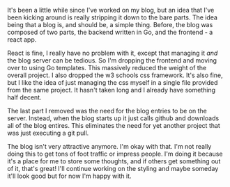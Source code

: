 <!--META--
author: Sean K Smith
created: 2021-04-25T18:00:00Z
edited: 2019-04-27T18:00:00Z
title: A Minimal Blog
subtitle: Keeping things simple
tags:
  - blog
  - server
  - go
  - golang
--END-->

It's been a little while since I've worked on my blog, but an idea that I've been kicking around is really 
stripping it down to the bare parts. The idea being that a blog is, and should be, a simple thing. Before,
the blog was composed of two parts, the backend written in Go, and the frontend - a react app. 

React is fine, I really have no problem with it, except that managing it *and* the blog server can be tedious. 
So I'm dropping the frontend and moving over to using Go templates. This massively reduced the weight of
the overall project. I also dropped the w3 schools css framework. It's also fine, but I like the idea of just
managing the css myself in a single file provided from the same project. It hasn't taken long and I already
have something half decent.

The last part I removed was the need for the blog entries to be on the server. Instead, when the blog starts up
it just calls github and downloads all of the blog entires. This eliminates the need for yet another project
that was just executing a git pull.

The blog isn't very attractive anymore. I'm okay with that. I'm not really doing this to get tons of foot
traffic or impress people. I'm doing it because it's a place for me to store some thoughts, and if others
get something out of it, that's great! I'll continue working on the styling and maybe someday it'll look
good but for now I'm happy with it.